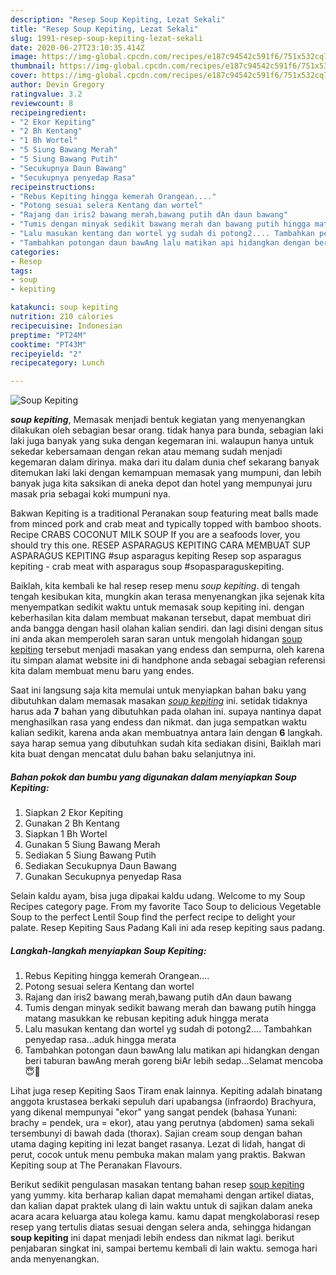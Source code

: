 ```yaml
---
description: "Resep Soup Kepiting, Lezat Sekali"
title: "Resep Soup Kepiting, Lezat Sekali"
slug: 1991-resep-soup-kepiting-lezat-sekali
date: 2020-06-27T23:10:35.414Z
image: https://img-global.cpcdn.com/recipes/e187c94542c591f6/751x532cq70/soup-kepiting-foto-resep-utama.jpg
thumbnail: https://img-global.cpcdn.com/recipes/e187c94542c591f6/751x532cq70/soup-kepiting-foto-resep-utama.jpg
cover: https://img-global.cpcdn.com/recipes/e187c94542c591f6/751x532cq70/soup-kepiting-foto-resep-utama.jpg
author: Devin Gregory
ratingvalue: 3.2
reviewcount: 8
recipeingredient:
- "2 Ekor Kepiting"
- "2 Bh Kentang"
- "1 Bh Wortel"
- "5 Siung Bawang Merah"
- "5 Siung Bawang Putih"
- "Secukupnya Daun Bawang"
- "Secukupnya penyedap Rasa"
recipeinstructions:
- "Rebus Kepiting hingga kemerah Orangean...."
- "Potong sesuai selera Kentang dan wortel"
- "Rajang dan iris2 bawang merah,bawang putih dAn daun bawang"
- "Tumis dengan minyak sedikit bawang merah dan bawang putih hingga matang masukkan ke rebusan kepiting aduk hingga merata"
- "Lalu masukan kentang dan wortel yg sudah di potong2.... Tambahkan penyedap rasa...aduk hingga merata"
- "Tambahkan potongan daun bawAng lalu matikan api hidangkan dengan beri taburan bawAng merah goreng biAr lebih sedap...Selamat mencoba 😇💖"
categories:
- Resep
tags:
- soup
- kepiting

katakunci: soup kepiting 
nutrition: 210 calories
recipecuisine: Indonesian
preptime: "PT24M"
cooktime: "PT43M"
recipeyield: "2"
recipecategory: Lunch

---
```



![Soup Kepiting](https://img-global.cpcdn.com/recipes/e187c94542c591f6/751x532cq70/soup-kepiting-foto-resep-utama.jpg)

<b><i>soup kepiting</i></b>, Memasak menjadi bentuk kegiatan yang menyenangkan dilakukan oleh sebagian besar orang. tidak hanya para bunda, sebagian laki laki juga banyak yang suka dengan kegemaran ini. walaupun hanya untuk sekedar kebersamaan dengan rekan atau memang sudah menjadi kegemaran dalam dirinya. maka dari itu dalam dunia chef sekarang banyak ditemukan laki laki dengan kemampuan memasak yang mumpuni, dan lebih banyak juga kita saksikan di aneka depot dan hotel yang mempunyai juru masak pria sebagai koki mumpuni nya.

Bakwan Kepiting is a traditional Peranakan soup featuring meat balls made from minced pork and crab meat and typically topped with bamboo shoots. Recipe CRABS COCONUT MILK SOUP If you are a seafoods lover, you should try this one. RESEP ASPARAGUS KEPITING CARA MEMBUAT SUP ASPARAGUS KEPITING #sup asparagus kepiting Resep sop asparagus kepiting - crab meat with asparagus soup #sopasparaguskepiting.

Baiklah, kita kembali ke hal resep resep menu <i>soup kepiting</i>. di tengah tengah kesibukan kita, mungkin akan terasa menyenangkan jika sejenak kita menyempatkan sedikit waktu untuk memasak soup kepiting ini. dengan keberhasilan kita dalam membuat makanan tersebut, dapat membuat diri anda bangga dengan hasil olahan kalian sendiri. dan lagi disini dengan situs ini anda akan memperoleh saran saran untuk mengolah hidangan <u>soup kepiting</u> tersebut menjadi masakan yang endess dan sempurna, oleh karena itu simpan alamat website ini di handphone anda sebagai sebagian referensi kita dalam membuat menu baru yang endes.


Saat ini langsung saja kita memulai untuk menyiapkan bahan baku yang dibutuhkan dalam memasak masakan <u><i>soup kepiting</i></u> ini. setidak tidaknya harus ada <b>7</b> bahan yang dibutuhkan pada olahan ini. supaya nantinya dapat menghasilkan rasa yang endess dan nikmat. dan juga sempatkan waktu kalian sedikit, karena anda akan membuatnya antara lain dengan <b>6</b> langkah. saya harap semua yang dibutuhkan sudah kita sediakan disini, Baiklah mari kita buat dengan mencatat dulu bahan baku selanjutnya ini.

<!--inarticleads1-->

##### Bahan pokok dan bumbu yang digunakan dalam menyiapkan Soup Kepiting:

1. Siapkan 2 Ekor Kepiting
1. Gunakan 2 Bh Kentang
1. Siapkan 1 Bh Wortel
1. Gunakan 5 Siung Bawang Merah
1. Sediakan 5 Siung Bawang Putih
1. Sediakan Secukupnya Daun Bawang
1. Gunakan Secukupnya penyedap Rasa


Selain kaldu ayam, bisa juga dipakai kaldu udang. Welcome to my Soup Recipes category page. From my favorite Taco Soup to delicious Vegetable Soup to the perfect Lentil Soup find the perfect recipe to delight your palate. Resep Kepiting Saus Padang Kali ini ada resep kepiting saus padang. 

<!--inarticleads2-->

##### Langkah-langkah menyiapkan Soup Kepiting:

1. Rebus Kepiting hingga kemerah Orangean....
1. Potong sesuai selera Kentang dan wortel
1. Rajang dan iris2 bawang merah,bawang putih dAn daun bawang
1. Tumis dengan minyak sedikit bawang merah dan bawang putih hingga matang masukkan ke rebusan kepiting aduk hingga merata
1. Lalu masukan kentang dan wortel yg sudah di potong2.... Tambahkan penyedap rasa...aduk hingga merata
1. Tambahkan potongan daun bawAng lalu matikan api hidangkan dengan beri taburan bawAng merah goreng biAr lebih sedap...Selamat mencoba 😇💖


Lihat juga resep Kepiting Saos Tiram enak lainnya. Kepiting adalah binatang anggota krustasea berkaki sepuluh dari upabangsa (infraordo) Brachyura, yang dikenal mempunyai &#34;ekor&#34; yang sangat pendek (bahasa Yunani: brachy = pendek, ura = ekor), atau yang perutnya (abdomen) sama sekali tersembunyi di bawah dada (thorax). Sajian cream soup dengan bahan utama daging kepiting ini lezat banget rasanya. Lezat di lidah, hangat di perut, cocok untuk menu pembuka makan malam yang praktis. Bakwan Kepiting soup at The Peranakan Flavours. 

Berikut sedikit pengulasan masakan tentang bahan resep <u>soup kepiting</u> yang yummy. kita berharap kalian dapat memahami dengan artikel diatas, dan kalian dapat praktek ulang di lain waktu untuk di sajikan dalam aneka acara acara keluarga atau kolega kamu. kamu dapat mengkolaborasi resep resep yang tertulis diatas sesuai dengan selera anda, sehingga hidangan <b>soup kepiting</b> ini dapat menjadi lebih endess dan nikmat lagi. berikut penjabaran singkat ini, sampai bertemu kembali di lain waktu. semoga hari anda menyenangkan.
